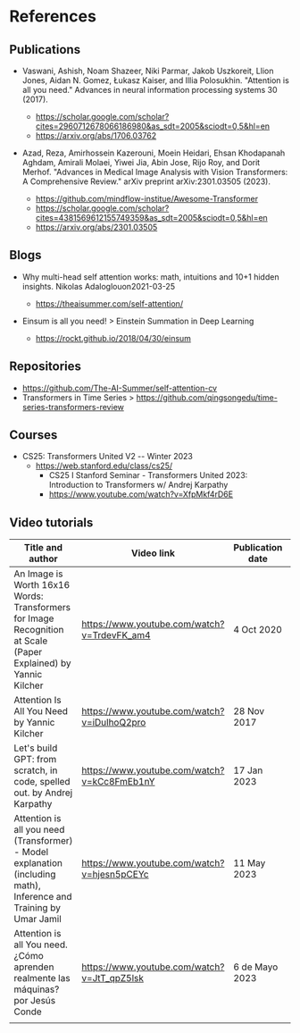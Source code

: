 # References 

## Publications
* Vaswani, Ashish, Noam Shazeer, Niki Parmar, Jakob Uszkoreit, Llion Jones, Aidan N. Gomez, Łukasz Kaiser, and Illia Polosukhin. "Attention is all you need." Advances in neural information processing systems 30 (2017).     
	* https://scholar.google.com/scholar?cites=2960712678066186980&as_sdt=2005&sciodt=0,5&hl=en
	* https://arxiv.org/abs/1706.03762 

* Azad, Reza, Amirhossein Kazerouni, Moein Heidari, Ehsan Khodapanah Aghdam, Amirali Molaei, Yiwei Jia, Abin Jose, Rijo Roy, and Dorit Merhof. "Advances in Medical Image Analysis with Vision Transformers: A Comprehensive Review." arXiv preprint arXiv:2301.03505 (2023).     
	* https://github.com/mindflow-institue/Awesome-Transformer
	* https://scholar.google.com/scholar?cites=4381569612155749359&as_sdt=2005&sciodt=0,5&hl=en
	* https://arxiv.org/abs/2301.03505 

## Blogs
* Why multi-head self attention works: math, intuitions and 10+1 hidden insights. Nikolas Adaloglouon2021-03-25 
	* https://theaisummer.com/self-attention/

* Einsum is all you need! > Einstein Summation in Deep Learning 
	* https://rockt.github.io/2018/04/30/einsum

## Repositories 
* https://github.com/The-AI-Summer/self-attention-cv 
* Transformers in Time Series > https://github.com/qingsongedu/time-series-transformers-review

## Courses
* CS25: Transformers United V2 -- Winter 2023
	* https://web.stanford.edu/class/cs25/
		* CS25 I Stanford Seminar - Transformers United 2023: Introduction to Transformers w/ Andrej Karpathy
		* https://www.youtube.com/watch?v=XfpMkf4rD6E 

## Video tutorials
| Title and author  | Video link | Publication date | Language |
| --- | --- | --- | --- | 
| An Image is Worth 16x16 Words: Transformers for Image Recognition at Scale (Paper Explained) by Yannic Kilcher | https://www.youtube.com/watch?v=TrdevFK_am4 | 4 Oct 2020 | English |
| Attention Is All You Need by Yannic Kilcher | https://www.youtube.com/watch?v=iDulhoQ2pro | 28 Nov 2017 | English |
| Let's build GPT: from scratch, in code, spelled out. by Andrej Karpathy | https://www.youtube.com/watch?v=kCc8FmEb1nY | 17 Jan 2023 | English |
| Attention is all you need (Transformer) - Model explanation (including math), Inference and Training by Umar Jamil  | https://www.youtube.com/watch?v=hjesn5pCEYc | 11 May 2023 | English |
| Attention is all You need. ¿Cómo aprenden realmente las máquinas? por Jesús Conde | https://www.youtube.com/watch?v=JtT_qpZ5lsk | 6 de Mayo 2023 | Español |
|  |  |  | 

